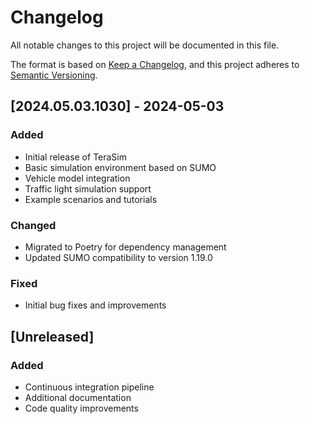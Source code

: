 # Changelog

All notable changes to this project will be documented in this file.

The format is based on [Keep a Changelog](https://keepachangelog.com/en/1.0.0/),
and this project adheres to [Semantic Versioning](https://semver.org/spec/v2.0.0.html).

## [2024.05.03.1030] - 2024-05-03

### Added
- Initial release of TeraSim
- Basic simulation environment based on SUMO
- Vehicle model integration
- Traffic light simulation support
- Example scenarios and tutorials

### Changed
- Migrated to Poetry for dependency management
- Updated SUMO compatibility to version 1.19.0

### Fixed
- Initial bug fixes and improvements

## [Unreleased]
### Added
- Continuous integration pipeline
- Additional documentation
- Code quality improvements 